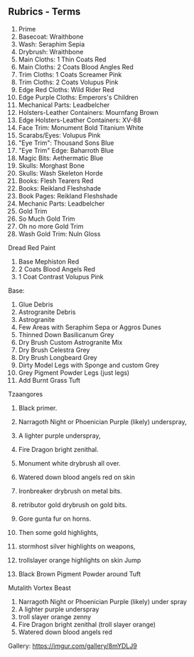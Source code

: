 ## Rubrics - Terms
 1. Prime
 2. Basecoat: Wraithbone
 3. Wash: Seraphim Sepia
 4. Drybrush:  Wraithbone
 5. Main Cloths: 1 Thin Coats Red
 5. Main Cloths: 2 Coats Blood Angles Red
 6. Trim Cloths: 1 Coats Screamer Pink
 6. Trim Cloths: 2 Coats Volupus Pink
 7. Edge Red Cloths: Wild Rider Red
 8. Edge Purple Cloths: Emperors's Children
 9. Mechanical Parts: Leadbelcher
 10. Holsters-Leather Containers: Mournfang Brown
 11. Edge Holsters-Leather Containers: XV-88
 12. Face Trim: Monument Bold Titanium White
 13. Scarabs/Eyes: Volupus Pink
 14. "Eye Trim": Thousand Sons Blue
 15. "Eye Trim" Edge: Baharroth Blue
 16. Magic Bits: Aethermatic Blue
 17. Skulls: Morghast Bone
 18. Skulls: Wash Skeleton Horde
 19. Books: Flesh Tearers Red
 20. Books: Reikland Fleshshade
 21. Book Pages: Reikland Fleshshade
 22. Mechanic Parts: Leadbelcher
 23. Gold Trim
 24. So Much Gold Trim
 25. Oh no more Gold Trim
 26. Wash Gold Trim: Nuln Gloss 

Dread Red Paint
1. Base Mephiston Red
2. 2 Coats Blood Angels Red
3. 1 Coat Contrast Volupus Pink

Base:

1. Glue Debris
2. Astrogranite Debris
3. Astrogranite
4. Few Areas with Seraphim Sepa or Aggros Dunes
5. Thinned Down Basilicanum Grey
6. Dry Brush Custom Astrogranite Mix
7. Dry Brush Celestra Grey
8.  Dry Brush Longbeard Grey
9.  Dirty Model Legs with Sponge and custom Grey
10.  Grey Pigment Powder Legs (just legs)
11.  Add Burnt Grass Tuft

Tzaangores
1. Black primer.
2. Narragoth Night or Phoenician Purple (likely) underspray,
3. A lighter purple underspray,
4. Fire Dragon bright zenithal.
5. Monument white drybrush all over.
6. Watered down blood angels red on skin
7. Ironbreaker drybrush on metal bits.
8. retributor gold drybrush on gold bits.
9. Gore gunta fur on horns.
10.  Then some gold highlights,
11.  stormhost silver highlights on weapons,
12.  trollslayer orange highlights on skin
Jump

13.  Black Brown Pigment Powder around Tuft

Mutalith Vortex Beast
1. Narragoth Night or Phoenician Purple (likely) under spray
2. A lighter purple underspray
3. troll slayer orange zenny
4. Fire Dragon bright zenithal (troll slayer orange)
5. Watered down blood angels red

Gallery: https://imgur.com/gallery/8mYDLJ9
